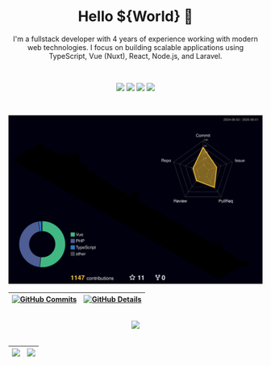 <h1 align="center">Hello ${World} 👋</h1>

<p align="center">
I'm a fullstack developer with 4 years of experience working with modern web technologies.  
I focus on building scalable applications using TypeScript, Vue (Nuxt), React, Node.js, and Laravel.
</p>

<br/>

<p align="center">
  <a href="mailto:wladinart@gmail.com" alt="Gmail">
  <img src="https://img.shields.io/badge/-Gmail-FF0000?style=flat-square&labelColor=FF0000&logo=gmail&logoColor=white&link=wladinart@gmail.com" /></a>

  <a href="https://linkedin.com/in/wladiveras" alt="Linkedin">
  <img src="https://img.shields.io/badge/-Linkedin-0e76a8?style=flat-square&logo=Linkedin&logoColor=white&link=linkedin.com/in/wladiveras" /></a>

  <a href="https://api.whatsapp.com/send?phone=5521969098986&text=Ol%C3%A1%2C%20Wladi%2C%20preciso%20dos%20seus%20servi%C3%A7os." alt="WhatsApp">
  <img src="https://img.shields.io/badge/-WhatsApp-25d366?style=flat-square&labelColor=25d366&logo=whatsapp&logoColor=white&link=https://api.whatsapp.com/send?phone=5521969098986&text=Ol%C3%A1%2C%20Wladi%2C%20preciso%20dos%20seus%20servi%C3%A7os."/></a>

  <a href="https://www.instagram.com/wladi_veras" alt="Instagram">
  <img src="https://img.shields.io/badge/-Instagram-DF0174?style=flat-square&labelColor=DF0174&logo=instagram&logoColor=white&link=https://www.instagram.com/wladi_veras"/></a>
</p>  

<br>

 ![Status](./profile-3d-contrib/profile-night-rainbow.svg)

 | [![GitHub Commits](http://github-profile-summary-cards.vercel.app/api/cards/productive-time?username=wladiveras&theme=2077&utcOffset=-3)](https://wladi.com.br) | [![GitHub Details](http://github-profile-summary-cards.vercel.app/api/cards/profile-details?username=wladiveras&theme=2077)](https://wladi.com.br) |  
 | ----------- | ----------- |

<br/>

 <div align="center">
  <a href="https://wladi.com.br">
    <img src="https://skillicons.dev/icons?i=html,css,sass,tailwind,js,ts,vue,nuxt,vite,vitest,pinia,react,next,nodejs,express,nest,php,laravel,c,cs,cpp,dotnet,mysql,dynamodb,supabase,firebase,postgres,mongodb,githubactions,git,github,gitlab,bitbucket,vscode,docker,figma,postman,linux,jest,gcp,cloudflare,vercel,figma,nginx,jquery" />
  </a>
</div>

<br/>

 | [![](https://github-trophies.vercel.app/?username=wladiveras&theme=radical&no-frame=false&no-bg=false&margin-w=4)](https://wladi.com.br) | [![](https://github-readme-streak-stats.herokuapp.com/?user=wladiveras&theme=radical&hide_border=false)](https://wladi.com.br) |  
 | ----------- | ----------- |

 